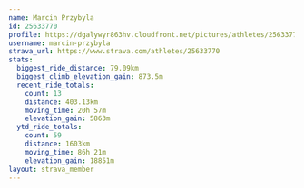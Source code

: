 ```yaml
---
name: Marcin Przybyla
id: 25633770
profile: https://dgalywyr863hv.cloudfront.net/pictures/athletes/25633770/12947173/2/large.jpg
username: marcin-przybyla
strava_url: https://www.strava.com/athletes/25633770
stats:
  biggest_ride_distance: 79.09km
  biggest_climb_elevation_gain: 873.5m
  recent_ride_totals:
    count: 13
    distance: 403.13km
    moving_time: 20h 57m
    elevation_gain: 5863m
  ytd_ride_totals:
    count: 59
    distance: 1603km
    moving_time: 86h 21m
    elevation_gain: 18851m
layout: strava_member
--- 
```


